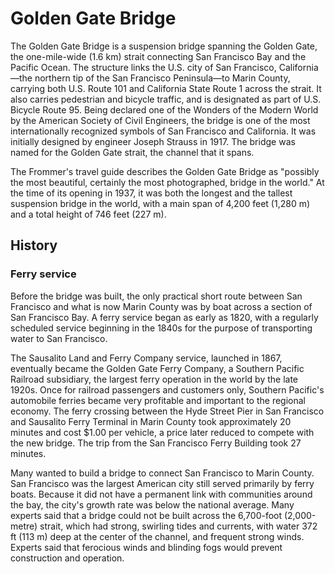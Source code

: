 # Golden Gate Bridge

The Golden Gate Bridge is a suspension bridge spanning the Golden Gate, the one-mile-wide (1.6 km) strait connecting San Francisco Bay and the Pacific Ocean. The structure links the U.S. city of San Francisco, California—the northern tip of the San Francisco Peninsula—to Marin County, carrying both U.S. Route 101 and California State Route 1 across the strait. It also carries pedestrian and bicycle traffic, and is designated as part of U.S. Bicycle Route 95. Being declared one of the Wonders of the Modern World by the American Society of Civil Engineers, the bridge is one of the most internationally recognized symbols of San Francisco and California. It was initially designed by engineer Joseph Strauss in 1917. The bridge was named for the Golden Gate strait, the channel that it spans.

The Frommer's travel guide describes the Golden Gate Bridge as "possibly the most beautiful, certainly the most photographed, bridge in the world." At the time of its opening in 1937, it was both the longest and the tallest suspension bridge in the world, with a main span of 4,200 feet (1,280 m) and a total height of 746 feet (227 m).

## History
### Ferry service
Before the bridge was built, the only practical short route between San Francisco and what is now Marin County was by boat across a section of San Francisco Bay. A ferry service began as early as 1820, with a regularly scheduled service beginning in the 1840s for the purpose of transporting water to San Francisco.

The Sausalito Land and Ferry Company service, launched in 1867, eventually became the Golden Gate Ferry Company, a Southern Pacific Railroad subsidiary, the largest ferry operation in the world by the late 1920s. Once for railroad passengers and customers only, Southern Pacific's automobile ferries became very profitable and important to the regional economy. The ferry crossing between the Hyde Street Pier in San Francisco and Sausalito Ferry Terminal in Marin County took approximately 20 minutes and cost $1.00 per vehicle, a price later reduced to compete with the new bridge. The trip from the San Francisco Ferry Building took 27 minutes.

Many wanted to build a bridge to connect San Francisco to Marin County. San Francisco was the largest American city still served primarily by ferry boats. Because it did not have a permanent link with communities around the bay, the city's growth rate was below the national average. Many experts said that a bridge could not be built across the 6,700-foot (2,000-metre) strait, which had strong, swirling tides and currents, with water 372 ft (113 m) deep at the center of the channel, and frequent strong winds. Experts said that ferocious winds and blinding fogs would prevent construction and operation.

